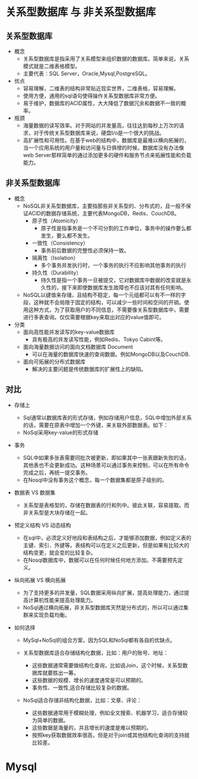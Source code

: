 # 关系型数据库 与 非关系型数据库

## 关系型数据库
- 概念
    - 关系型数据库是指采用了关系模型来组织数据的数据库。简单来说，关系模式就是二维表格模型。
    - 主要代表：SQL Server，Oracle,Mysql,PostgreSQL。
- 优点
    - 容易理解，二维表的结构非常贴近现实世界，二维表格，容易理解。
    - 使用方便，通用的sql语句使得操作关系型数据库非常方便。
    - 易于维护，数据库的ACID属性，大大降低了数据冗余和数据不一致的概率。
- 瓶颈
    - 海量数据的读写效率。对于网站的并发量高，往往达到每秒上万次的请求，对于传统关系型数据库来说，硬盘I/o是一个很大的挑战。
    - 高扩展性和可用性。在基于web的结构中，数据库是最难以横向拓展的，当一个应用系统的用户量和访问量与日俱增的时候，数据库没有办法像web Server那样简单的通过添加更多的硬件和服务节点来拓展性能和负载能力。

## 非关系型数据库
- 概念
    - NoSQL非关系型数据库，主要指那些非关系型的、分布式的，且一般不保证ACID的数据存储系统，主要代表MongoDB，Redis、CouchDB。
        - 原子性（Atomicity）
            - 原子性是指事务是一个不可分割的工作单位，事务中的操作要么都发生，要么都不发生。
        - 一致性（Consistency）
            - 事务前后数据的完整性必须保持一致。
        - 隔离性（Isolation）
            - 多个事务并发执行时，一个事务的执行不应影响其他事务的执行
        - 持久性（Durability）
            - 持久性是指一个事务一旦被提交，它对数据库中数据的改变就是永久性的，接下来即使数据库发生故障也不应该对其有任何影响。
    - NoSQL以键值来存储，且结构不稳定，每一个元组都可以有不一样的字段，这种就不会局限于固定的结构，可以减少一些时间和空间的开销。使用这种方式，为了获取用户的不同信息，不需要像关系型数据库中，需要进行多表查询。仅仅需要根据key来取出对应的value值即可。
- 分类
    - 面向高性能并发读写的key-value数据库
        - 具有极高的并发读写性能，例如Redis、Tokyo Cabint等。
    - 面向海量数据访问的面向文档数据库 Document
        - 可以在海量的数据库快速的查询数据。例如MongoDB以及CouchDB.
    - 面向可拓展的分布式数据库
        - 解决的主要问题是传统数据库的扩展性上的缺陷。

## 对比

-  存储上
    - Sql通常以数据库表的形式存储，例如存储用户信息，SQL中增加外部关系的话，需要在原表中增加一个外键，来关联外部数据表。如下：
    - NoSql采用key-value的形式存储

- 事务
    - SQL中如果多张表需要同批次被更新，即如果其中一张表跟新失败的话，其他表也不会更新成功。这种场景可以通过事务来控制，可以在所有命令完成之后，再统一提交事务。
    - 在Nosql中没有事务这个概念，每一个数据集都是原子级别的。

- 数据表 VS 数据集
    - 关系型是表格型的，存储在数据表的行和列中。彼此关联，容易提取。而非关系型是大块存储在一起。

- 预定义结构 VS 动态结构
    - 在sql中，必须定义好地段和表结构之后，才能够添加数据，例如定义表的主键、索引、外键等。表结构可以在定义之后更新，但是如果有比较大的结构变更，就会变的比较复杂。
    - 在Nosql数据库中，数据可以在任何时候任何地方添加。不需要预先定义。

- 纵向拓展 VS 横向拓展
    - 为了支持更多的并发量，SQL数据采用纵向扩展，提高处理能力，通过提高计算机性能来提高处理能力。
    - NoSql通过横向拓展，非关系型数据库天然是分布式的，所以可以通过集群来实现负载均衡。

- 如何选择

    - MySql+NoSql的组合方案，因为SQL和NoSql都有各自的优缺点。

    - 关系型数据库适合存储结构化数据，比如：用户的账号、地址：
        - 这些数据通常需要做结构化查询，比如说Join，这个时候，关系型数据库就要胜出一筹。
        - 这些数据的规模、增长的速度通常是可以预期的。
        - 事务性、一致性,适合存储比较复杂的数据。

    - NoSql适合存储非结构化数据，比如：文章、评论：
        - 这些数据通常用于模糊处理，例如全文搜索、机器学习，适合存储较为简单的数据。
        - 这些数据是海量的，并且增长的速度是难以预期的。
        - 按照key获取数据效率很高，但是对于join或其他结构化查询的支持就比较差。

# Mysql

